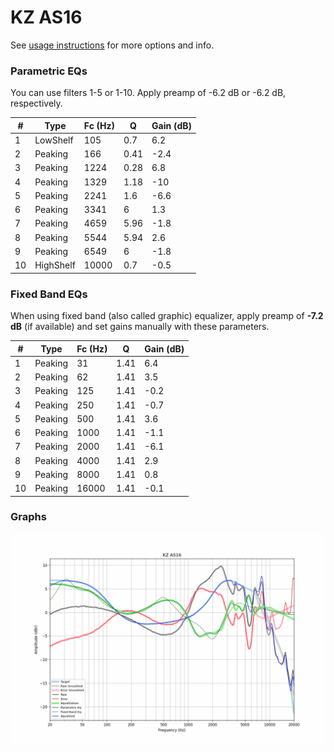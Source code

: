 # KZ AS16
See [usage instructions](https://github.com/jaakkopasanen/AutoEq#usage) for more options and info.

### Parametric EQs
You can use filters 1-5 or 1-10. Apply preamp of -6.2 dB or -6.2 dB, respectively.

|   # | Type      |   Fc (Hz) |    Q |   Gain (dB) |
|-----|-----------|-----------|------|-------------|
|   1 | LowShelf  |       105 | 0.7  |         6.2 |
|   2 | Peaking   |       166 | 0.41 |        -2.4 |
|   3 | Peaking   |      1224 | 0.28 |         6.8 |
|   4 | Peaking   |      1329 | 1.18 |       -10   |
|   5 | Peaking   |      2241 | 1.6  |        -6.6 |
|   6 | Peaking   |      3341 | 6    |         1.3 |
|   7 | Peaking   |      4659 | 5.96 |        -1.8 |
|   8 | Peaking   |      5544 | 5.94 |         2.6 |
|   9 | Peaking   |      6549 | 6    |        -1.8 |
|  10 | HighShelf |     10000 | 0.7  |        -0.5 |

### Fixed Band EQs
When using fixed band (also called graphic) equalizer, apply preamp of **-7.2 dB** (if available) and set gains manually with these parameters.

|   # | Type    |   Fc (Hz) |    Q |   Gain (dB) |
|-----|---------|-----------|------|-------------|
|   1 | Peaking |        31 | 1.41 |         6.4 |
|   2 | Peaking |        62 | 1.41 |         3.5 |
|   3 | Peaking |       125 | 1.41 |        -0.2 |
|   4 | Peaking |       250 | 1.41 |        -0.7 |
|   5 | Peaking |       500 | 1.41 |         3.6 |
|   6 | Peaking |      1000 | 1.41 |        -1.1 |
|   7 | Peaking |      2000 | 1.41 |        -6.1 |
|   8 | Peaking |      4000 | 1.41 |         2.9 |
|   9 | Peaking |      8000 | 1.41 |         0.8 |
|  10 | Peaking |     16000 | 1.41 |        -0.1 |

### Graphs
![](./KZ%20AS16.png)
